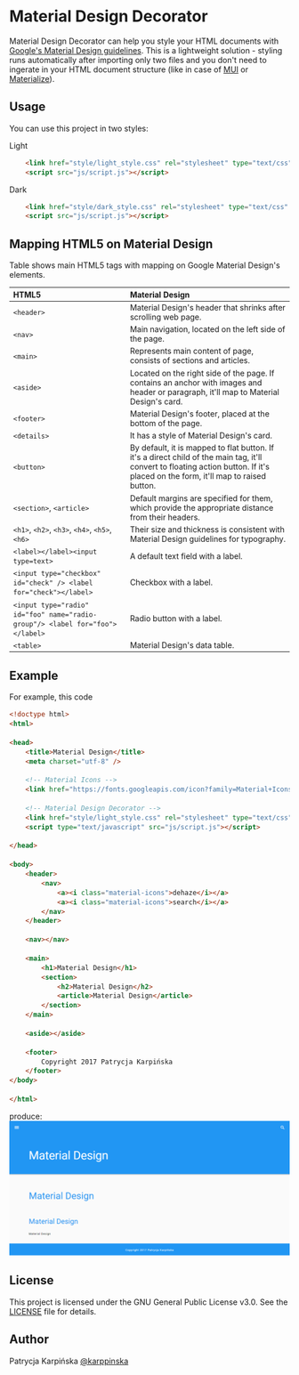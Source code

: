# Material Design Decorator

Material Design Decorator can help you style your HTML documents with [Google's Material Design guidelines](https://material.io/guidelines/). This is a lightweight solution - styling runs automatically after importing only two files and you don't need to ingerate in your HTML document structure (like in case of [MUI](https://www.muicss.com/) or [Materialize](http://materializecss.com/)).

## Usage

You can use this project in two styles:

Light
```html
    <link href="style/light_style.css" rel="stylesheet" type="text/css" />
    <script src="js/script.js"></script>
```

Dark
```html
    <link href="style/dark_style.css" rel="stylesheet" type="text/css" />
    <script src="js/script.js"></script>
```

## Mapping HTML5 on Material Design

Table shows main HTML5 tags with mapping on Google Material Design's elements.

HTML5 | Material Design
:--------- | :-----
```<header>``` | Material Design's header that shrinks after scrolling web page.
```<nav>``` | Main navigation, located on the left side of the page.
```<main>``` | Represents main content of page, consists of sections and articles.
```<aside>``` | Located on the right side of the page. If contains an anchor with images and header or paragraph, it'll map to Material Design's card.
```<footer>``` | Material Design's footer, placed at the bottom of the page.
```<details>``` | It has a style of Material Design's card.
```<button>``` | By default, it is mapped to flat button. If it's a direct child of the main tag, it'll convert to floating action button. If it's placed on the form, it'll map to raised button.
```<section>```, ```<article>``` | Default margins are specified for them, which provide the appropriate distance from their headers.
```<h1>```, ```<h2>```, ```<h3>```, ```<h4>```, ```<h5>```, ```<h6>``` | Their size and thickness is consistent with Material Design guidelines for typography.
```<label></label><input type=text>```  | A default text field with a label.
```<input type="checkbox" id="check" /> <label for="check"></label>``` | Checkbox with a label.
```<input type="radio" id="foo" name="radio-group"/> <label for="foo"></label>``` | Radio button with a label.
```<table>``` | Material Design's data table.

## Example

For example, this code

```html
<!doctype html>
<html>

<head>
    <title>Material Design</title>
    <meta charset="utf-8" />

    <!-- Material Icons -->
    <link href="https://fonts.googleapis.com/icon?family=Material+Icons" rel="stylesheet" />

    <!-- Material Design Decorator -->
    <link href="style/light_style.css" rel="stylesheet" type="text/css" id="pagestyle" />
    <script type="text/javascript" src="js/script.js"></script>

</head>

<body>
    <header>
        <nav>
            <a><i class="material-icons">dehaze</i></a>
            <a><i class="material-icons">search</i></a>
        </nav>
    </header>

    <nav></nav>

    <main>
        <h1>Material Design</h1>
        <section>
            <h2>Material Design</h2>
            <article>Material Design</article>
        </section>
    </main>

    <aside></aside>

    <footer>
        Copyright 2017 Patrycja Karpińska
    </footer>
</body>

</html>
```

produce:
![](light_style.png)

## License

This project is licensed under the GNU General Public License v3.0. See the [LICENSE](LICENSE) file for details.

## Author

Patrycja Karpińska [@karppinska](https://twitter.com/karppinska)
